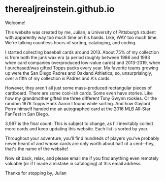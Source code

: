 # therealjreinstein.github.io

Welcome!

This website was created by me, Julian, a University of Pittsburgh student with apparently way too much time on his hands. Like, WAY too much time. We're talking countless hours of sorting, cataloging, and coding.

I started collecting baseball cards around 2013. About 75% of my collection is from both the junk wax era (a period roughly between 1986 and 1993 when card companies overproduced low-value cards) and 2013-2019, when I purchased/was gifted Topps packs every year. My favorite teams growing up were the San Diego Padres and Oakland Athletics; so, unsurprisingly, over a fifth of my collection is Padres and A's cards.

However, they aren't all just some mass-produced rectangular pieces of cardboard. There are some cool-ish cards. Some even have stories. Like how my grandmother gifted me three different Tony Gwynn rookies. Or the random 1976 Topps Hank Aaron I found while sorting. And how Gaylord Perry himself handed me an autographed card at the 2016 MLB All-Star FanFest in San Diego.

3,997 is the final count. This is subject to change, as I'll inevitably collect more cards and keep updating this website. Each list is sorted by year.

Throughout your adventure, you'll find hundreds of players you've probably never heard of and whose cards are only worth about half of a cent--hey, that's the name of the website!

Now sit back, relax, and please email me if you find anything even remotely valuable (or if I made a mistake in cataloging) at this email address.

Thanks for stopping by,
Julian
